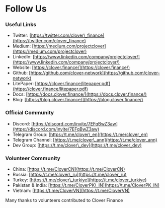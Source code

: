 # Follow Us

### Useful Links

* Twitter: [https://twitter.com/clover\_finance](https://twitter.com/clover_finance)
* Medium: [https://medium.com/projectclover](https://medium.com/projectclover)
* LinkedIn: [https://www.linkedin.com/company/projectclover/](https://www.linkedin.com/company/projectclover/)
* Website: [https://clover.finance/](https://clover.finance/)
* Github: [https://github.com/clover-network](https://github.com/clover-network)
* LitePaper: [https://clover.finance/litepaper.pdf](https://clover.finance/litepaper.pdf)
* Docs: [https://docs.clover.finance/](https://docs.clover.finance/)
* Blog: [https://blog.clover.finance/](https://blog.clover.finance/)

### Official Community

* Discord: [https://discord.com/invite/7EFqBwZ3aw](https://discord.com/invite/7EFqBwZ3aw)
* Telegram Group: [https://t.me/clover\_en](https://t.me/clover_en)
* Telegram Channel: [https://t.me/clover\_ann](https://t.me/clover_ann)
* Dev Group: [https://t.me/clover\_dev](https://t.me/clover_dev)

### Volunteer Community

* China: [https://t.me/CloverCN](https://t.me/CloverCN)
* Russia: [https://t.me/clover\_ru](https://t.me/clover_ru)
* Turkey: [https://t.me/clover\_turkiye](https://t.me/clover_turkiye)
* Pakistan & India: [https://t.me/CloverPK\_IN](https://t.me/CloverPK_IN)
* Vietnam: [https://t.me/CloverVN](https://t.me/CloverVN)

Many thanks to volunteers contributed to Clover Finance

